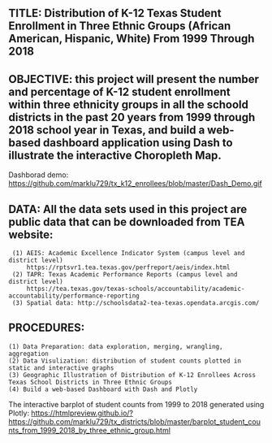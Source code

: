 ## TITLE: Distribution of K-12 Texas Student Enrollment in Three Ethnic Groups (African American, Hispanic, White) From 1999 Through 2018 

## OBJECTIVE: this project will present the number and percentage of K-12 student enrollment within three ethnicity groups in all the schoold districts in the past 20 years from 1999 through 2018 school year in Texas, and build a web-based dashboard application using Dash to illustrate the interactive Choropleth Map.

Dashborad demo:
https://github.com/marklu729/tx_k12_enrollees/blob/master/Dash_Demo.gif


## DATA: All the data sets used in this project are public data that can be downloaded from TEA website:
     (1) AEIS: Academic Excellence Indicator System (campus level and district level)
         https://rptsvr1.tea.texas.gov/perfreport/aeis/index.html
     (2) TAPR: Texas Academic Performance Reports (campus level and district level)
         https://tea.texas.gov/texas-schools/accountability/academic-accountability/performance-reporting
     (3) Spatial data: http://schoolsdata2-tea-texas.opendata.arcgis.com/

## PROCEDURES:
    (1) Data Preparation: data exploration, merging, wrangling, aggregation
    (2) Data Visulization: distribution of student counts plotted in static and interactive graphs
    (3) Geographic Illustration of Distribution of K-12 Enrollees Across Texas School Districts in Three Ethnic Groups 
    (4) Build a web-based Dashboard with Dash and Plotly

The interactive barplot of student counts from 1999 to 2018 generated using Plotly:
https://htmlpreview.github.io/?https://github.com/marklu729/tx_districts/blob/master/barplot_student_counts_from_1999_2018_by_three_ethnic_group.html
